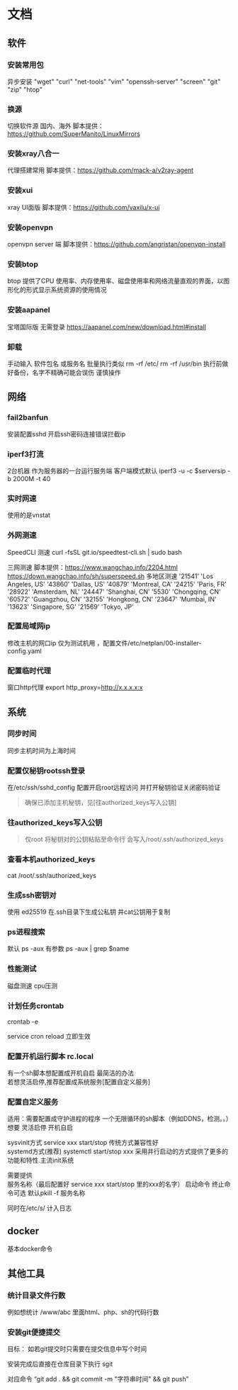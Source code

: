 # 文档

## 软件

### 安装常用包 
异步安装
"wget" "curl" "net-tools" "vim" "openssh-server" "screen" "git" "zip" "htop"

### 换源
切换软件源 国内、海外 脚本提供： https://github.com/SuperManito/LinuxMirrors

### 安装xray八合一
代理搭建常用 脚本提供：https://github.com/mack-a/v2ray-agent

### 安装xui
xray UI面版 脚本提供：https://github.com/vaxilu/x-ui

### 安装openvpn

openvpn server 端 脚本提供：https://github.com/angristan/openvpn-install


### 安装btop
btop 提供了CPU 使用率、内存使用率、磁盘使用率和网络流量直观的界面，以图形化的形式显示系统资源的使用情况

### 安装aapanel
宝塔国际版 无需登录 https://aapanel.com/new/download.html#install


### 卸载
手动输入 
软件包名 或服务名 批量执行类似 rm -rf /etc/ rm -rf /usr/bin
执行前做好备份，名字不精确可能会误伤 谨慎操作

## 网络

### fail2banfun

安装配置sshd  开启ssh密码连接错误拦截ip

### iperf3打流
2台机器
作为服务器的一台运行服务端
客户端模式默认 iperf3 -u -c $serversip -b 2000M -t 40

### 实时网速
使用的是vnstat

### 外网测速
SpeedCLI 测速
curl -fsSL git.io/speedtest-cli.sh | sudo bash

三网测速
脚本提供：https://www.wangchao.info/2204.html  https://down.wangchao.info/sh/superspeed.sh
多地区测速
'21541' 'Los Angeles, US'
'43860' 'Dallas, US'
'40879' 'Montreal, CA'
'24215' 'Paris, FR'
'28922' 'Amsterdam, NL'
'24447' 'Shanghai, CN'
'5530' 'Chongqing, CN'
'60572' 'Guangzhou, CN'
'32155' 'Hongkong, CN'
'23647' 'Mumbai, IN'
'13623' 'Singapore, SG'
'21569' 'Tokyo, JP'
### 配置局域网ip
修改主机的网口ip
仅为测试机用 ，配置文件/etc/netplan/00-installer-config.yaml

### 配置临时代理
窗口http代理  export http_proxy=http://x.x.x.x:x

## 系统

### 同步时间
同步主机时间为上海时间
### 配置仅秘钥rootssh登录
在/etc/ssh/sshd_config 配置开启root远程访问
并打开秘钥验证关闭密码验证
>确保已添加主机秘钥，见[往authorized_keys写入公钥]

### 往authorized_keys写入公钥
>仅root
将秘钥对的公钥粘贴至命令行
会写入/root/.ssh/authorized_keys

### 查看本机authorized_keys
cat /root/.ssh/authorized_keys

### 生成ssh密钥对
使用 ed25519 在.ssh目录下生成公私钥
并cat公钥用于复制

### ps进程搜索
默认
ps -aux
有参数
ps -aux | grep $name

### 性能测试
磁盘测速
cpu压测

### 计划任务crontab
crontab -e

service cron reload 立即生效
### 配置开机运行脚本 rc.local
有一个sh脚本想配置成开机自启 最简洁的办法  
若想灵活启停,推荐配置成系统服务[配置自定义服务]

### 配置自定义服务

适用：需要配置成守护进程的程序  一个无限循环的sh脚本（例如DDNS，检测。。）想要 灵活启停 开机自启

sysvinit方式 service xxx start/stop 传统方式兼容性好  
systemd方式(推荐) systemctl start/stop xxx 采用并行启动的方式提供了更多的功能和特性.主流init系统 

需要提供  
服务名称（最后配置好 service xxx start/stop  里的xxx的名字）
启动命令
终止命令可选 默认pkill -f 服务名称

同时在/etc/s/ 计入日志



## docker
基本docker命令

## 其他工具

### 统计目录文件行数
例如想统计 /www/abc 里面html、php、sh的代码行数

### 安装git便捷提交
目标：
如若git提交时只需要在提交信息中写个时间 

安装完成后直接在仓库目录下执行 sgit


对应命令 “git add . && git commit -m "字符串时间" && git push”








